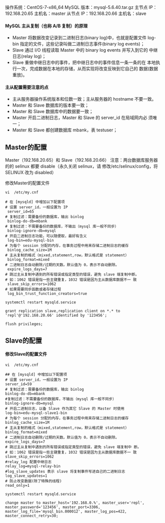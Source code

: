 操作系统：CentOS-7-x86_64
MySQL 版本：mysql-5.6.40.tar.gz
主节点 IP：192.168.20.65        主机名：master
从节点 IP：192.168.20.66        主机名：slave

#### MySQL 主从复制（也称 A/B 复制）的原理
* Master 将数据改变记录到二进制日志(binary  log)中，也就是配置文件 log-bin 指定的文件，这些记录叫做二进制日志事件(binary  log  events)；
* Slave 通过 I/O 线程读取 Master 中的 binary  log  events 并写入到它的 中继日志(relay  log)；
* Slave 重做中继日志中的事件，把中继日志中的事件信息一条一条的在 本地执行一次，完成数据在本地的存储，从而实现将改变反映到它自己的 数据(数据重放)。

#### 主从配置需要注意的点
* 主从服务器操作系统版本和位数一致；主从服务器的 hostname 不要一致。
* Master 和 Slave 数据库的版本要一致；
* Master 和 Slave 数据库中的数据要一致；
* Master 开启二进制日志，Master 和 Slave 的 server_id 在局域网内必 须唯一；
* Master 和 Slave 都创建数据库 mbank，表 testuser；

## Master的配置

Master（192.168.20.65）和 Slave（192.168.20.66） 注意：两台数据库服务器的的 selinux 都要 disable（永久关闭 selinux，请 修改/etc/selinux/config，将 SELINUX 改为 disabled）

修改Master的配置文件

```
vi  /etc/my.cnf

# 在 [mysqld] 中增加以下配置项
# 设置 server_id，一般设置为 IP
 server_id=65
# 复制过滤：需要备份的数据库，输出 binlog
 binlog-do-db=mbank
# 复制过滤：不需要备份的数据库，不输出（mysql 库一般不同步）
 binlog-ignore-db=mysql
# 开启二进制日志功能，可以随便取，最好有含义
 log-bin=edu-mysql-bin
# 为每个 session 分配的内存，在事务过程中用来存储二进制日志的缓存
 binlog_cache_size=1M
# 主从复制的格式（mixed,statement,row，默认格式是 statement）
 binlog_format=mixed
# 二进制日志自动删除/过期的天数。默认值为 0，表示不自动删除。
 expire_logs_days=7
# 跳过主从复制中遇到的所有错误或指定类型的错误，避免 slave 端复制中断。
# 如：1062 错误是指一些主键重复，1032 错误是因为主从数据库数据不一 致
 slave_skip_errors=1062
# 如果需要同步函数或者存储过程
 log_bin_trust_function_creators=true
```

```
systemctl restart mysqld.service

grant replication slave,replication client on *.* to 'repl'@'192.168.20.66' identified by '123456';

flush privileges;
```

## Slave的配置

#### 修改Slave的配置文件

```
vi  /etc/my.cnf

## 在 [mysqld] 中增加以下配置项
# 设置 server_id，一般设置为 IP
server_id=59
# 复制过滤：需要备份的数据库，输出 binlog
binlog-do-db=mbank
#复制过滤：不需要备份的数据库，不输出（mysql 库一般不同步）
binlog-ignore-db=mysql
# 开启二进制日志，以备 Slave 作为其它 Slave 的 Master 时使用
log-bin=edu-mysql-slave1-bin
# 为每个 session 分配的内存，在事务过程中用来存储二进制日志的缓存
binlog_cache_size=1M
# 主从复制的格式（mixed,statement,row，默认格式是 statement）
binlog_format=mixed
# 二进制日志自动删除/过期的天数。默认值为 0，表示不自动删除。
expire_logs_days=7
# 跳过主从复制中遇到的所有错误或指定类型的错误，避免 slave 端复制中 断。
# 如：1062 错误是指一些主键重复，1032 错误是因为主从数据库数据不一 致
slave_skip_errors=1062
#relay_log 配置中继日志
relay_log=mysql-relay-bin
#log_slave_updates 表示 slave 将复制事件写进自己的二进制日志
log_slave_updates=1
# 防止改变数据(除了特殊的线程)
read_only=1
```

```
systemctl restart mysqld.service

change master to master_host='192.168.0.%', master_user='repl', master_password='123456', master_port=3306, master_log_file='mysql_bin.000012', master_log_pos=422, master_connect_retry=30;
```
